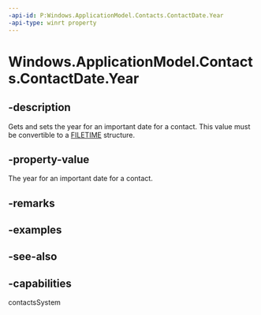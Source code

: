 ```yaml
---
-api-id: P:Windows.ApplicationModel.Contacts.ContactDate.Year
-api-type: winrt property
---
```


<!-- Property syntax
public Windows.Foundation.IReference<int> Year { get;  set; }
-->

# Windows.ApplicationModel.Contacts.ContactDate.Year

## -description
Gets and sets the year for an important date for a contact. This value must be convertible to a [FILETIME](/windows/desktop/api/minwinbase/ns-minwinbase-filetime) structure.

## -property-value
The year for an important date for a contact.

## -remarks

## -examples

## -see-also

## -capabilities
contactsSystem
